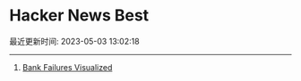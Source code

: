 # Hacker News Best

最近更新时间: 2023-05-03 13:02:18

--- 
1. [Bank Failures Visualized](https://observablehq.com/@mbostock/bank-failures) 
